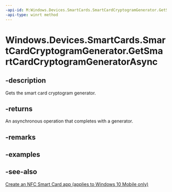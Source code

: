 ```yaml
---
-api-id: M:Windows.Devices.SmartCards.SmartCardCryptogramGenerator.GetSmartCardCryptogramGeneratorAsync
-api-type: winrt method
---
```


<!-- Method syntax
public Windows.Foundation.IAsyncOperation<Windows.Devices.SmartCards.SmartCardCryptogramGenerator> GetSmartCardCryptogramGeneratorAsync()
-->

# Windows.Devices.SmartCards.SmartCardCryptogramGenerator.GetSmartCardCryptogramGeneratorAsync

## -description
Gets the smart card cryptogram generator.

## -returns
An asynchronous operation that completes with a generator.

## -remarks

## -examples

## -see-also
[Create an NFC Smart Card app (applies to Windows 10 Mobile only)](/windows/uwp/devices-sensors/host-card-emulation)
